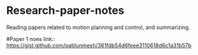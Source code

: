 # Research-paper-notes
Reading papers related to motion planning and control,  and summarizing.

#Paper 1 noes link::
https://gist.github.com/patilunmesh/361fdb54d6feee3110618d6c1a31b57b
